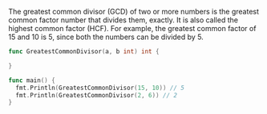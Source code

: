 The greatest common divisor (GCD) of two or more numbers is the greatest common factor number that divides them, exactly. It is also called the highest common factor (HCF). For example, the greatest common factor of 15 and 10 is 5, since both the numbers can be divided by 5.

```go
func GreatestCommonDivisor(a, b int) int {

}
```

```go
func main() {
  fmt.Println(GreatestCommonDivisor(15, 10)) // 5
  fmt.Println(GreatestCommonDivisor(2, 6)) // 2
}
```
